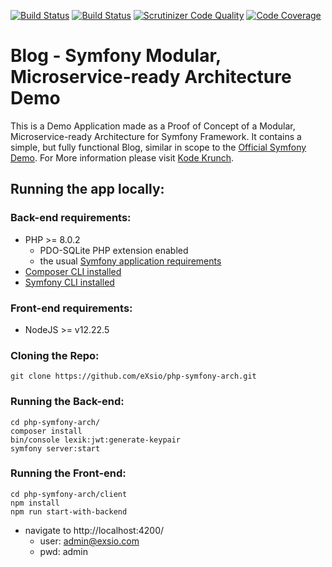 [![Build Status](https://app.travis-ci.com/eXsio/php-symfony-arch.svg?branch=main)](https://app.travis-ci.com/eXsio/php-symfony-arch)
[![Build Status](https://scrutinizer-ci.com/g/eXsio/php-symfony-arch/badges/build.png?b=main)](https://scrutinizer-ci.com/g/eXsio/php-symfony-arch/build-status/main)
[![Scrutinizer Code Quality](https://scrutinizer-ci.com/g/eXsio/php-symfony-arch/badges/quality-score.png?b=main)](https://scrutinizer-ci.com/g/eXsio/php-symfony-arch/?branch=main)
[![Code Coverage](https://scrutinizer-ci.com/g/eXsio/php-symfony-arch/badges/coverage.png?b=main)](https://scrutinizer-ci.com/g/eXsio/php-symfony-arch/?branch=main)

# Blog - Symfony Modular, Microservice-ready Architecture Demo

This is a Demo Application made as a Proof of Concept of a Modular, Microservice-ready Architecture for Symfony Framework. 
 It contains a simple, but fully functional Blog, similar in scope to the [Official Symfony Demo](https://github.com/symfony/demo). 
For More information please visit [Kode Krunch](https://www.kode-krunch.com/).

## Running the app locally:

### Back-end requirements:

- PHP >= 8.0.2
  - PDO-SQLite PHP extension enabled
  - the usual [Symfony application requirements](https://symfony.com/doc/current/setup.html#technical-requirements)
- [Composer CLI installed](https://getcomposer.org/doc/00-intro.md)
- [Symfony CLI installed](https://symfony.com/download)

### Front-end requirements:

- NodeJS >= v12.22.5

### Cloning the Repo:

```
git clone https://github.com/eXsio/php-symfony-arch.git
```

### Running the Back-end:
```
cd php-symfony-arch/
composer install
bin/console lexik:jwt:generate-keypair
symfony server:start
```

### Running the Front-end:

```
cd php-symfony-arch/client
npm install
npm run start-with-backend
```

- navigate to http://localhost:4200/
  - user: admin@exsio.com
  - pwd: admin